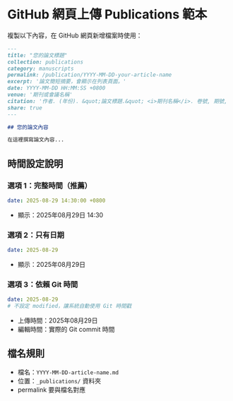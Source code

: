 # GitHub 網頁上傳 Publications 範本

複製以下內容，在 GitHub 網頁新增檔案時使用：

```markdown
---
title: "您的論文標題"
collection: publications
category: manuscripts
permalink: /publication/YYYY-MM-DD-your-article-name
excerpt: '論文簡短摘要，會顯示在列表頁面。'
date: YYYY-MM-DD HH:MM:SS +0800
venue: '期刊或會議名稱'
citation: '作者. (年份). &quot;論文標題.&quot; <i>期刊名稱</i>. 卷號, 期號, 頁碼範圍.'
share: true
---

## 您的論文內容

在這裡撰寫論文內容...
```

## 時間設定說明

### 選項 1：完整時間（推薦）
```yaml
date: 2025-08-29 14:30:00 +0800
```
- 顯示：2025年08月29日 14:30

### 選項 2：只有日期
```yaml
date: 2025-08-29
```
- 顯示：2025年08月29日

### 選項 3：依賴 Git 時間
```yaml
date: 2025-08-29
# 不設定 modified，讓系統自動使用 Git 時間戳
```
- 上傳時間：2025年08月29日
- 編輯時間：實際的 Git commit 時間

## 檔名規則
- 檔名：`YYYY-MM-DD-article-name.md`
- 位置：`_publications/` 資料夾
- permalink 要與檔名對應
